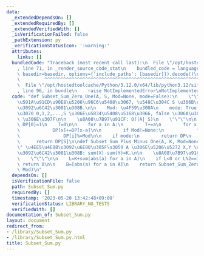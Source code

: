 ```yaml
---
data:
  _extendedDependsOn: []
  _extendedRequiredBy: []
  _extendedVerifiedWith: []
  _isVerificationFailed: false
  _pathExtension: py
  _verificationStatusIcon: ':warning:'
  attributes:
    links: []
  bundledCode: "Traceback (most recent call last):\n  File \"/opt/hostedtoolcache/Python/3.12.0/x64/lib/python3.12/site-packages/onlinejudge_verify/documentation/build.py\"\
    , line 71, in _render_source_code_stat\n    bundled_code = language.bundle(stat.path,\
    \ basedir=basedir, options={'include_paths': [basedir]}).decode()\n          \
    \         ^^^^^^^^^^^^^^^^^^^^^^^^^^^^^^^^^^^^^^^^^^^^^^^^^^^^^^^^^^^^^^^^^^^^^^^^^^^^^^^^^\n\
    \  File \"/opt/hostedtoolcache/Python/3.12.0/x64/lib/python3.12/site-packages/onlinejudge_verify/languages/python.py\"\
    , line 96, in bundle\n    raise NotImplementedError\nNotImplementedError\n"
  code: "def Subset_Sum_Zero_One(A, S, Mod=None, mode=False):\n    \"\"\" A \u306E\
    \u591A\u91CD\u90E8\u5206\u96C6\u5408\u3067, \u548C\u304C S \u306B\u306A\u308B\u6570\
    \u3092\u6C42\u3081\u308B.\n\n    Mod: \u4F59\u308A\n    mode: True \u306A\u3089\
    \u3070 0,1,2,...,S \u306E\u5834\u5408\u5168\u3066, false \u306A\u3089\u3070 S\
    \ \u306E\u307F\n\n    \u8A08\u7B97\u91CF: O(|A| S)\n    \"\"\"\n\n    DP=[0]*(S+1);\
    \ DP[0]=1\n    T=0\n\n    for a in A:\n        T+=a\n        for x in range(min(S,T),a-1,-1):\n\
    \            DP[x]+=DP[x-a]\n\n        if Mod!=None:\n            for i in range(a,min(S,T)+1):\n\
    \                DP[i]%=Mod\n\n    if mode:\n        return DP\n    else:\n  \
    \      return DP[S]\n\ndef Subset_Sum_Plus_Minus_One(A, K, Mod=None):\n    \"\"\
    \" \u4EE5\u4E0B\u3092\u6E80\u305F\u3059 A \u306E\u5206\u5272 X,Y \u306E\u500B\u6570\
    \u3092\u6C42\u3081\u308B: sum(X)-sum(Y)=K.\n\n    \u8A08\u7B97\u91CF: O(N(sum(A)+K))\n\
    \    \"\"\"\n\n    L=K+sum(abs(a) for a in A)\n    if L<0 or L%2==1:\n       \
    \ return 0\n\n    B=[abs(a) for a in A]\n    return Subset_Sum_Zero_One(B, L//2,\
    \ Mod)\n"
  dependsOn: []
  isVerificationFile: false
  path: Subset_Sum.py
  requiredBy: []
  timestamp: '2023-05-20 13:42:48+09:00'
  verificationStatus: LIBRARY_NO_TESTS
  verifiedWith: []
documentation_of: Subset_Sum.py
layout: document
redirect_from:
- /library/Subset_Sum.py
- /library/Subset_Sum.py.html
title: Subset_Sum.py
---
```

